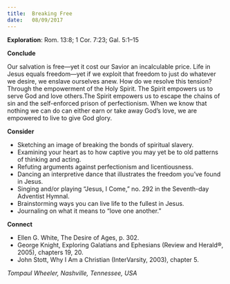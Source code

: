 ```yaml
---
title:  Breaking Free
date:   08/09/2017
---
```


**Exploration**: Rom. 13:8; 1 Cor. 7:23; Gal. 5:1–15

**Conclude**

Our salvation is free—yet it cost our Savior an incalculable price. Life in Jesus equals freedom—yet if we exploit that freedom to just do whatever we desire, we enslave ourselves anew. How do we resolve this tension? Through the empowerment of the Holy Spirit. The Spirit empowers us to serve God and love others.The Spirit empowers us to escape the chains of sin and the self-enforced prison of perfectionism. When we know that nothing we can do can either earn or take away God’s love, we are empowered to live to give God glory.

**Consider**

- Sketching an image of breaking the bonds of spiritual slavery.
- Examining your heart as to how captive you may yet be to old patterns of thinking and acting.
- Refuting arguments against perfectionism and licentiousness.
- Dancing an interpretive dance that illustrates the freedom you’ve found in Jesus.
- Singing and/or playing “Jesus, I Come,” no. 292 in the Seventh-day Adventist Hymnal.
- Brainstorming ways you can live life to the fullest in Jesus.
- Journaling on what it means to “love one another.”

**Connect**

- Ellen G. White, The Desire of Ages, p. 302.
- George Knight, Exploring Galatians and Ephesians (Review and Herald®, 2005), chapters 19, 20.
- John Stott, Why I Am a Christian (InterVarsity, 2003), chapter 5.

_Tompaul Wheeler, Nashville, Tennessee, USA_